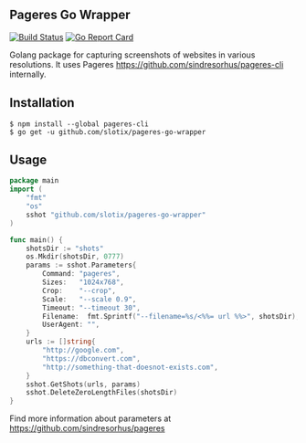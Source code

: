 Pageres Go Wrapper
----------
[![Build Status](https://api.travis-ci.org/slotix/pageres-go-wrapper.svg?branch=master)](https://travis-ci.org/slotix/pageres-go-wrapper)
[![Go Report Card](https://goreportcard.com/badge/github.com/slotix/pageres-go-wrapper)](https://goreportcard.com/report/github.com/slotix/pageres-go-wrapper)

Golang package for capturing screenshots of websites in various resolutions. 
It uses Pageres https://github.com/sindresorhus/pageres-cli internally.  

Installation 
------------

```
$ npm install --global pageres-cli
$ go get -u github.com/slotix/pageres-go-wrapper
```

Usage
-----

```go
package main
import (
    "fmt"
    "os"
	sshot "github.com/slotix/pageres-go-wrapper"
)

func main() {
    shotsDir := "shots"
    os.Mkdir(shotsDir, 0777)
	params := sshot.Parameters{
		Command: "pageres",
		Sizes:   "1024x768",
		Crop:    "--crop",
		Scale:   "--scale 0.9",
		Timeout: "--timeout 30",
		Filename:  fmt.Sprintf("--filename=%s/<%%= url %%>", shotsDir),
		UserAgent: "",
	}
	urls := []string{
		"http://google.com",
		"https://dbconvert.com",
		"http://something-that-doesnot-exists.com",
	}
	sshot.GetShots(urls, params)
	sshot.DeleteZeroLengthFiles(shotsDir)
}
```
Find more information about parameters at https://github.com/sindresorhus/pageres

